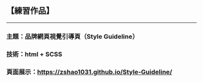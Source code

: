 ## 【練習作品】
***
### 主題：品牌網頁視覺引導頁（Style Guideline）
### 技術：html + SCSS
### 頁面展示：<https://zshao1031.github.io/Style-Guideline/>



